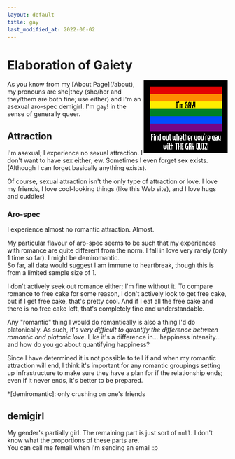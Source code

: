 ```yaml
---
layout: default
title: gay
last_modified_at: 2022-06-02
---
```

# Elaboration of Gaiety
<aside style="float:right"><a href="/gayquiz"><img src="/gayquiz/resultdark.png" alt="I'm GAY! Find out whether you're gay with THE GAY QUIZ!"></a></aside>
As you know from my [About Page](/about), my pronouns are she|they (she/her and they/them are both fine; use either) and I'm an asexual aro-spec demigirl.  
I'm gay! in the sense of generally queer.

## Attraction
I'm asexual; I experience no sexual attraction. I don't want to have sex either; ew. Sometimes I even forget sex exists. (Although I can forget basically anything exists).

Of course, sexual attraction isn't the only type of attraction or love. I love my friends, I love cool-looking things (like this Web site), and I love hugs and cuddles!
### Aro-spec
I experience almost no romantic attraction. Almost.

My particular flavour of aro-spec seems to be such that my experiences with romance are quite different from the norm.
I fall in love very rarely (only 1 time so far). I might be demiromantic.  
So far, all data would suggest I am immune to heartbreak, though this is from a limited sample size of 1.

I don't actively seek out romance either; I'm fine without it. To compare romance to free cake for some reason, I don't actively look to get free cake, but if I get free cake,
that's pretty cool. And if I eat all the free cake and there is no free cake left, that's completely fine and understandable.

Any "romantic" thing I would do romantically is also a thing I'd do platonically. As such, it's *very difficult to quantify the difference between romantic and platonic love*.
Like it's a difference in... happiness intensity... and how do you go about quantifying happiness‽

Since I have determined it is not possible to tell if and when my romantic attraction will end, I think it's important for any romantic groupings setting up infrastructure to make sure they have a plan for if the relationship ends; even if it never ends, it's better to be prepared.

*[demiromantic]: only crushing on one's friends

## demigirl
My gender's partially girl. The remaining part is just sort of `null`. I don't know what the proportions of these parts are.  
You can call me femail when i'm sending an email :p
